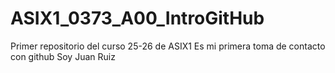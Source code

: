 # ASIX1_0373_A00_IntroGitHub
Primer repositorio del curso 25-26 de ASIX1
Es mi primera toma de contacto con github 
Soy Juan Ruiz